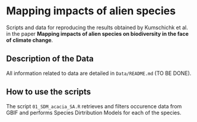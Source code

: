 # Mapping impacts of alien species

Scripts and data for reproducing the results obtained by Kumschichk et al. in the paper **Mapping impacts of alien species on biodiversity in the face of climate change**.


## Description of the Data
All information related to data are detailed in `Data/README.md` (TO BE DONE). 

## How to use the scripts
The script `01_SDM_acacia_SA.R` retrieves and filters occurence data from GBIF and performs Species Dirtribution Models for each of the species.
